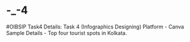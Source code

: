 # -_-4
#OIBSIP Task4
Details:
Task 4 (Infographics Designing)
Platform - Canva
Sample Details - Top four tourist spots in Kolkata.
